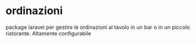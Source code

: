 # ordinazioni

package laravel per gestire le ordinazioni al tavolo in un bar o in un piccolo ristorante.
Altamente configurabile
